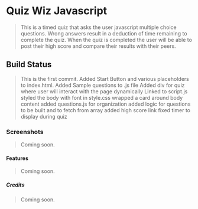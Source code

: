 # Quiz Wiz Javascript #
> This is a timed quiz that asks the user javascript multiple choice questions.
> Wrong answers result in a deduction of time remaining to complete the quiz.
> When the quiz is completed the user will be able to post their high score
> and compare their results with their peers.

## Build Status ##
> This is the first commit.
> Added Start Button and various placeholders to index.html.
> Added Sample questions to .js file
> Added div for quiz where user will interact with the page dynamically
> Linked to script.js
> styled the body with font in style.css
> wrapped a card around body content
> added questions.js for organization
> added logic for questions to be built and to fetch from array
> added high score link
> fixed timer to display during quiz

### Screenshots ###
> Coming soon.

#### Features ####
> Coming soon.

##### Credits ######
> Coming soon.

